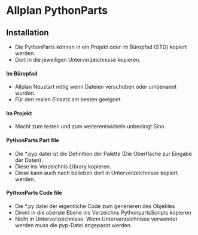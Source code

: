 # Allplan PythonParts
## Installation 
+ Die PythonParts können in ein Projekt oder im Büropfad (STD) kopiert werden.
+ Dort in die jeweiligen Unterverzeichnisse kopieren.

#### Im Büropfad
+ Allplan Neustart nötig wenn Dateien verschoben oder umbenannt wurden.
+ Für den realen Einsatz am besten geeignet.

#### Im Projekt
+ Macht zum testen und zum weiterentwickeln unbedingt Sinn.

#### PythonParts Part file
+ Die *.pyp datei ist die Definition der Palette (Die Oberfläche zur Eingabe der Daten).
+ Diese ins Verzeichnis Library kopieren.
+ Diese kann auch nach belieben dort in Unterverzeichnisse kopiert werden.

#### PythonParts Code file
+ Die *.py datei der eigentliche Code zum generieren des Objektes
+ Direkt in die oberste Ebene ins Verzeichns PythonpartsScripts kopieren
+ Nicht in Unterverzeichnisse. Wenn Unterverzeichnisse verwendet werden muss die pyp-Datei angepasst werden.
